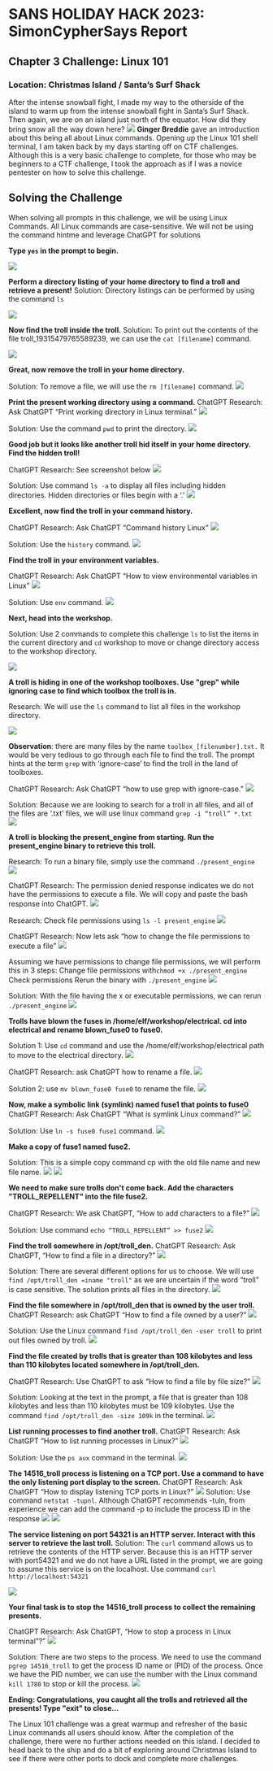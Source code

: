 # SANS HOLIDAY HACK 2023: SimonCypherSays Report
## Chapter 3 Challenge: Linux 101
### Location: Christmas Island / Santa’s Surf Shack
After the intense snowball fight, I made my way to the otherside of the island to warm up from the intense snowball fight in Santa’s Surf Shack. Then again, we are on an island just north of the equator. How did they bring snow all the way down here?
![](https://github.com/akirylak/2023-SHH/blob/main/Chapter%203%20-%20Linux101/Chapter2_santasurfshack.png)
**Ginger Breddie** gave an introduction about this being all about Linux commands. Opening up the Linux 101 shell terminal, I am taken back by my days starting off on CTF challenges. Although this is a very basic challenge to complete, for those who may be beginners to a CTF challenge, I took the approach as if I was a novice pentester on how to solve this challenge.

## Solving the Challenge
When solving all prompts in this challenge, we will be using Linux Commands. All Linux commands are case-sensitive. We will not be using the command hintme and leverage ChatGPT for solutions

**Type ```yes``` in the prompt to begin.**

![](https://github.com/akirylak/2023-SHH/blob/main/Chapter%203%20-%20Linux101/Chapter2-0.png)

**Perform a directory listing of your home directory to find a troll and retrieve a present!**
Solution: Directory listings can be performed by using the command ```ls```

![](https://github.com/akirylak/2023-SHH/blob/main/Chapter%203%20-%20Linux101/Chapter2-2.png)

**Now find the troll inside the troll.**
Solution: To print out the contents of the file troll_19315479765589239, we can use the ```cat [filename]``` command.

![](https://github.com/akirylak/2023-SHH/blob/main/Chapter%203%20-%20Linux101/Chapter2-4.png)

**Great, now remove the troll in your home directory.**

Solution: To remove a file, we will use the ```rm [filename]``` command.
![](https://github.com/akirylak/2023-SHH/blob/main/Chapter%203%20-%20Linux101/Chapter2-5.png)

**Print the present working directory using a command.**
ChatGPT Research: Ask ChatGPT “Print working directory in Linux terminal.”
![](https://github.com/akirylak/2023-SHH/blob/main/Chapter%203%20-%20Linux101/Chapter2-7.png)

Solution: Use the command ```pwd``` to print the directory.
![](https://github.com/akirylak/2023-SHH/blob/main/Chapter%203%20-%20Linux101/Chapter2-8.png)

**Good job but it looks like another troll hid itself in your home directory. Find the hidden troll!**

ChatGPT Research: See screenshot below
![](https://github.com/akirylak/2023-SHH/blob/main/Chapter%203%20-%20Linux101/Chapter2-10.png)

Solution: Use command ```ls -a``` to display all files including hidden directories. Hidden directories or files begin with a ‘.’
![](https://github.com/akirylak/2023-SHH/blob/main/Chapter%203%20-%20Linux101/Chapter2-11.png)

**Excellent, now find the troll in your command history.**

 ChatGPT Research: Ask ChatGPT “Command history Linux”
![](https://github.com/akirylak/2023-SHH/blob/main/Chapter%203%20-%20Linux101/Chapter2-12.png)

Solution: Use the ```history``` command.
![](https://github.com/akirylak/2023-SHH/blob/main/Chapter%203%20-%20Linux101/Chapter2-13.png)

**Find the troll in your environment variables.**

ChatGPT Research: Ask ChatGPT “How to view environmental variables in Linux”
![](https://github.com/akirylak/2023-SHH/blob/main/Chapter%203%20-%20Linux101/Chapter2-14.png)

Solution: Use ```env``` command.
![](https://github.com/akirylak/2023-SHH/blob/main/Chapter%203%20-%20Linux101/Chapter2-15.png)

**Next, head into the workshop.**

Solution: Use 2 commands to complete this challenge ```ls``` to list the items in the current directory and ```cd``` workshop to move or change directory access to the workshop directory.

![](https://github.com/akirylak/2023-SHH/blob/main/Chapter%203%20-%20Linux101/Chapter2-17.png)

**A troll is hiding in one of the workshop toolboxes. Use "grep" while ignoring case to find which toolbox the troll is in.**

Research: We will use the ```ls``` command to list all files in the workshop directory.

![](https://github.com/akirylak/2023-SHH/blob/main/Chapter%203%20-%20Linux101/Chapter2-18.png)

**Observation**: there are many files by the name ```toolbox_[filenumber].txt.``` It would be very tedious to go through each file to find the troll. The prompt hints at the term ```grep``` with ‘ignore-case’ to find the troll in the land of toolboxes.

ChatGPT Research: Ask ChatGPT “how to use grep with ignore-case.”
![](https://github.com/akirylak/2023-SHH/blob/main/Chapter%203%20-%20Linux101/Chapter2-19.png)

Solution: Because we are looking to search for a troll in all files, and all of the files are ‘.txt’ files, we will use linux command ```grep -i “troll” *.txt ```
![](https://github.com/akirylak/2023-SHH/blob/main/Chapter%203%20-%20Linux101/Chapter2-20.png)

**A troll is blocking the present_engine from starting. Run the present_engine binary to retrieve this troll.**

Research: To run a binary file, simply use the command ```./present_engine```
![](https://github.com/akirylak/2023-SHH/blob/main/Chapter%203%20-%20Linux101/Chapter2-21.png)


ChatGPT Research: The permission denied response indicates we do not have the permissions to execute a file. We will copy and paste the bash response into ChatGPT.
![](https://github.com/akirylak/2023-SHH/blob/main/Chapter%203%20-%20Linux101/Chapter2-22png)

Research: Check file permissions using ```ls -l present_engine```
![](https://github.com/akirylak/2023-SHH/blob/main/Chapter%203%20-%20Linux101/Chapter2-23.png)

ChatGPT Research: Now lets ask “how to change the file permissions to execute a file”
![](https://github.com/akirylak/2023-SHH/blob/main/Chapter%203%20-%20Linux101/Chapter2-24.png)

Assuming we have permissions to change file permissions, we will perform this in 3 steps: Change file permissions with```chmod +x ./present_engine```
Check permissions
Rerun the binary with ```./present_engine```
![](https://github.com/akirylak/2023-SHH/blob/main/Chapter%203%20-%20Linux101/Chapter2-25.png)

Solution: With the file having the x or executable permissions, we can rerun ```./present_engine```
![](https://github.com/akirylak/2023-SHH/blob/main/Chapter%203%20-%20Linux101/Chapter2-26.png)

**Trolls have blown the fuses in /home/elf/workshop/electrical. cd into electrical and rename blown_fuse0 to fuse0.**

Solution 1: Use ```cd``` command and use the /home/elf/workshop/electrical path to move to the electrical directory.
![](https://github.com/akirylak/2023-SHH/blob/main/Chapter%203%20-%20Linux101/Chapter2-27.png)

ChatGPT Research: ask ChatGPT how to rename a file.
![](https://github.com/akirylak/2023-SHH/blob/main/Chapter%203%20-%20Linux101/Chapter2-28.png)

Solution 2: use ```mv blown_fuse0 fuse0``` to rename the file.
![](https://github.com/akirylak/2023-SHH/blob/main/Chapter%203%20-%20Linux101/Chapter2-29.png)

**Now, make a symbolic link (symlink) named fuse1 that points to fuse0**
ChatGPT Research: Ask ChatGPT “What is symlink Linux command?”
![](https://github.com/akirylak/2023-SHH/blob/main/Chapter%203%20-%20Linux101/Chapter2-30.png)

Solution: Use ```ln -s fuse0 fuse1``` command.
![](https://github.com/akirylak/2023-SHH/blob/main/Chapter%203%20-%20Linux101/Chapter2-31.png)

**Make a copy of fuse1 named fuse2.**

Solution: This is a simple copy command cp with the old file name and new file name.
![](https://github.com/akirylak/2023-SHH/blob/main/Chapter%203%20-%20Linux101/Chapter2-32.png)
![](https://github.com/akirylak/2023-SHH/blob/main/Chapter%203%20-%20Linux101/Chapter2-33.png)

**We need to make sure trolls don't come back. Add the characters "TROLL_REPELLENT" into the file fuse2.**

ChatGPT Research: We ask ChatGPT, “How to add characters to a file?”
![](https://github.com/akirylak/2023-SHH/blob/main/Chapter%203%20-%20Linux101/Chapter2-34.png)

Solution: Use command ```echo “TROLL_REPELLENT” >> fuse2```
![](https://github.com/akirylak/2023-SHH/blob/main/Chapter%203%20-%20Linux101/Chapter2-35.png)


**Find the troll somewhere in /opt/troll_den.**
ChatGPT Research: Ask ChatGPT, “How to find a file in a directory?”
![](https://github.com/akirylak/2023-SHH/blob/main/Chapter%203%20-%20Linux101/Chapter2-36.png)

Solution: There are several different options for us to choose. We will use  ```find /opt/troll_den =iname "troll"``` as we are uncertain if the word “troll” is case sensitive. The solution prints all files in the directory.
![](https://github.com/akirylak/2023-SHH/blob/main/Chapter%203%20-%20Linux101/Chapter2-36_2.png)

**Find the file somewhere in /opt/troll_den that is owned by the user troll.**
ChatGPT Research: ask ChatGPT “How to find a file owned by a user?”
![](https://github.com/akirylak/2023-SHH/blob/main/Chapter%203%20-%20Linux101/Chapter2-37.png)

Solution: Use the Linux command  ```find /opt/troll_den -user troll``` to print out files owned by troll.
![](https://github.com/akirylak/2023-SHH/blob/main/Chapter%203%20-%20Linux101/Chapter2-38.png)

**Find the file created by trolls that is greater than 108 kilobytes and less than 110 kilobytes located somewhere in /opt/troll_den.**

ChatGPT Research: Use ChatGPT to ask “How to find a file by file size?”
![](https://github.com/akirylak/2023-SHH/blob/main/Chapter%203%20-%20Linux101/Chapter2-39.png)

Solution: Looking at the text in the prompt, a file that is greater than 108 kilobytes and less than 110 kilobytes must be 109 kilobytes. Use the command ```find /opt/troll_den -size 109k``` in the terminal.
![](https://github.com/akirylak/2023-SHH/blob/main/Chapter%203%20-%20Linux101/Chapter2-40.png)

**List running processes to find another troll.**
ChatGPT Research: Ask ChatGPT “How to list running processes in Linux?”
![](https://github.com/akirylak/2023-SHH/blob/main/Chapter%203%20-%20Linux101/Chapter2-41.png)

Solution: Use the ```ps aux``` command in the terminal.
![](https://github.com/akirylak/2023-SHH/blob/main/Chapter%203%20-%20Linux101/Chapter2-42.png)

**The 14516_troll process is listening on a TCP port. Use a command to have the only listening port display to the screen.**
ChatGPT Research: Ask ChatGPT “How to display listening TCP ports in Linux?”
![](https://github.com/akirylak/2023-SHH/blob/main/Chapter%203%20-%20Linux101/Chapter-43.png)
Solution: Use command ```netstat -tupnl```. Although ChatGPT recommends -tuln, from experience we can add the command -p to include the process ID in the response
![](https://github.com/akirylak/2023-SHH/blob/main/Chapter%203%20-%20Linux101/Chapter2-43_2.png)
![](https://github.com/akirylak/2023-SHH/blob/main/Chapter%203%20-%20Linux101/Chapter2-44.png)

**The service listening on port 54321 is an HTTP server. Interact with this server to retrieve the last troll.**
Solution: The ```curl``` command allows us to retrieve the contents of the HTTP server. Because this is an HTTP server with port54321 and we do not have a URL listed in the prompt, we are going to assume this service is on the localhost. Use command ```curl http://localhost:54321```

![](https://github.com/akirylak/2023-SHH/blob/main/Chapter%203%20-%20Linux101/Chapter2-45.png)

**Your final task is to stop the 14516_troll process to collect the remaining presents.**

ChatGPT Research: Ask ChatGPT, “How to stop a process in Linux terminal”?”
![](https://github.com/akirylak/2023-SHH/blob/main/Chapter%203%20-%20Linux101/Chapter2-46.png)


Solution: There are two steps to the process. We need to use the command ```pgrep 14516_troll``` to get the process ID name or (PID) of the process. Once we have the PID number, we can use the number with the Linux command ```kill 1780``` to stop or kill the process.
![](https://github.com/akirylak/2023-SHH/blob/main/Chapter%203%20-%20Linux101/Chapter2-47.png)

**Ending: Congratulations, you caught all the trolls and retrieved all the presents! Type "exit" to close…**


The Linux 101 challenge was a great warmup and refresher of the basic Linux commands all users should know. After the completion of the challenge, there were no further actions needed on this island. I decided to head back to the ship and do a bit of exploring around Christmas Island to see if there were other ports to dock and complete more challenges.

